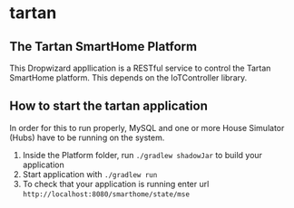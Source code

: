 # tartan

The Tartan SmartHome Platform
---
This Dropwizard appllication is a RESTful service to control the Tartan SmartHome platform. 
This depends on the IoTController library.

How to start the tartan application
---

In order for this to run properly, MySQL and one or more House Simulator (Hubs) have to be running on the 
system.

1. Inside the Platform folder, run `./gradlew shadowJar` to build your application
1. Start application with `./gradlew run`
1. To check that your application is running enter url `http://localhost:8080/smarthome/state/mse`
